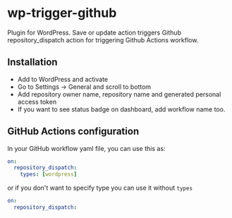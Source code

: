# wp-trigger-github

Plugin for WordPress.
Save or update action triggers Github repository_dispatch action for triggering Github Actions workflow.

## Installation

- Add to WordPress and activate
- Go to Settings -> General and scroll to bottom
- Add repository owner name, repository name and generated personal access token
- If you want to see status badge on dashboard, add workflow name too.

## GitHub Actions configuration

In your GitHub workflow yaml file, you can use this as:

```yml
on:
  repository_dispatch:
    types: [wordpress]
```

or if you don't want to specify type you can use it without `types`

```yml
on:
  repository_dispatch:
```
